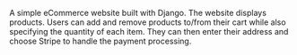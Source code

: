 A simple eCommerce website built with Django. 
The website displays products. Users can add and remove products to/from their cart while also specifying the quantity of each item. 
They can then enter their address and choose Stripe to handle the payment processing.
